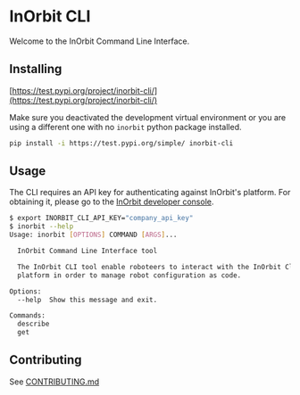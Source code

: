 # InOrbit CLI

Welcome to the InOrbit Command Line Interface.

## Installing

[https://test.pypi.org/project/inorbit-cli/](https://test.pypi.org/project/inorbit-cli/)

Make sure you deactivated the development virtual environment or you are using a different one with no `inorbit` python package installed.

```bash
pip install -i https://test.pypi.org/simple/ inorbit-cli
```

## Usage

The CLI requires an API key for authenticating against InOrbit's platform. For obtaining it, please go to the [InOrbit developer console](https://console.inorbit.ai/).

```bash
$ export INORBIT_CLI_API_KEY="company_api_key" 
$ inorbit --help
Usage: inorbit [OPTIONS] COMMAND [ARGS]...

  InOrbit Command Line Interface tool

  The InOrbit CLI tool enable roboteers to interact with the InOrbit Cloud
  platform in order to manage robot configuration as code.

Options:
  --help  Show this message and exit.

Commands:
  describe
  get
```

## Contributing

See [CONTRIBUTING.md](./CONTRIBUTING.md)
